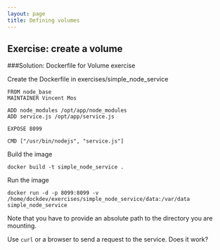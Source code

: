 ```yaml
---
layout: page
title: Defining volumes
---
```


## Exercise: create a volume 

###Solution: Dockerfile for Volume exercise

Create the Dockerfile in exercises/simple_node_service
```
FROM node_base
MAINTAINER Vincent Mos

ADD node_modules /opt/app/node_modules
ADD service.js /opt/app/service.js

EXPOSE 8099

CMD ["/usr/bin/nodejs", "service.js"]

```
Build the image

```
docker build -t simple_node_service .
```

Run the image
```
docker run -d -p 8099:8099 -v /home/dockdev/exercises/simple_node_service/data:/var/data simple_node_service

```

Note that you have to provide an absolute path to the directory you are
mounting.

Use `curl` or a browser to send a request to the service. Does it work?

